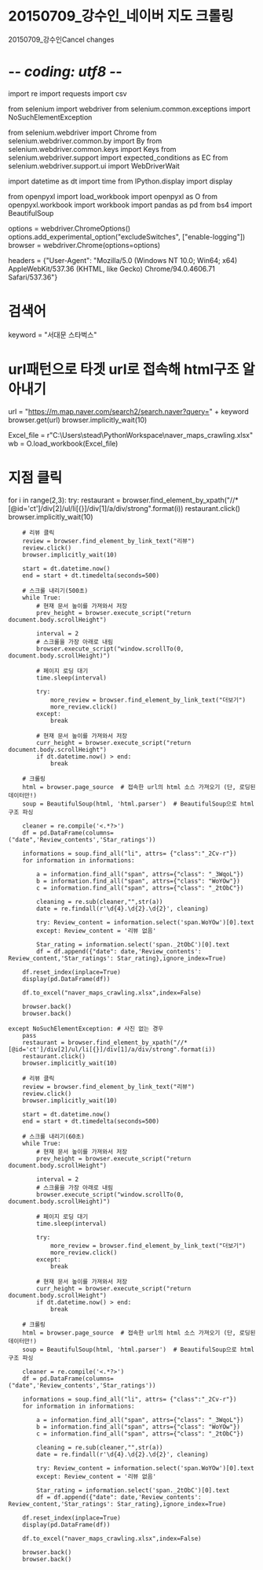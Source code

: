 # 20150709_강수인_네이버 지도 크롤링
20150709_강수인Cancel changes

# -*- coding: utf8 -*-
import re
import requests
import csv

from selenium import webdriver
from selenium.common.exceptions import NoSuchElementException

from selenium.webdriver import Chrome
from selenium.webdriver.common.by import By
from selenium.webdriver.common.keys import Keys
from selenium.webdriver.support import expected_conditions as EC
from selenium.webdriver.support.ui import WebDriverWait

import datetime as dt
import time
from IPython.display import display

from openpyxl import load_workbook
import openpyxl as O
from openpyxl.workbook import workbook
import pandas as pd
from bs4 import BeautifulSoup

options = webdriver.ChromeOptions()
options.add_experimental_option("excludeSwitches", ["enable-logging"])
browser = webdriver.Chrome(options=options)

headers = {"User-Agent": "Mozilla/5.0 (Windows NT 10.0; Win64; x64) AppleWebKit/537.36 (KHTML, like Gecko) Chrome/94.0.4606.71 Safari/537.36"}

# 검색어 
keyword = "서대문 스타벅스"

# url패턴으로 타겟 url로 접속해 html구조 알아내기
url = "https://m.map.naver.com/search2/search.naver?query=" + keyword
browser.get(url)
browser.implicitly_wait(10)

Excel_file = r"C:\Users\stead\PythonWorkspace\naver_maps_crawling.xlsx"
wb = O.load_workbook(Excel_file)

# 지점 클릭
for i in range(2,3):
    try:
        restaurant = browser.find_element_by_xpath("//*[@id='ct']/div[2]/ul/li[{}]/div[1]/a/div/strong".format(i))
        restaurant.click()
        browser.implicitly_wait(10)

        # 리뷰 클릭
        review = browser.find_element_by_link_text("리뷰")
        review.click()
        browser.implicitly_wait(10)

        start = dt.datetime.now()
        end = start + dt.timedelta(seconds=500)

        # 스크롤 내리기(500초)
        while True:
            # 현재 문서 높이를 가져와서 저장
            prev_height = browser.execute_script("return document.body.scrollHeight")

            interval = 2
            # 스크롤을 가장 아래로 내림
            browser.execute_script("window.scrollTo(0, document.body.scrollHeight)")

            # 페이지 로딩 대기
            time.sleep(interval)

            try: 
                more_review = browser.find_element_by_link_text("더보기")
                more_review.click()
            except:
                break

            # 현재 문서 높이를 가져와서 저장
            curr_height = browser.execute_script("return document.body.scrollHeight")
            if dt.datetime.now() > end:
                break

        # 크롤링
        html = browser.page_source  # 접속한 url의 html 소스 가져오기 (단, 로딩된 데이터만!)
        soup = BeautifulSoup(html, 'html.parser')  # BeautifulSoup으로 html구조 파싱

        cleaner = re.compile('<.*?>')
        df = pd.DataFrame(columns=("date",'Review_contents','Star_ratings'))
        
        informations = soup.find_all("li", attrs= {"class":"_2Cv-r"})
        for information in informations:
           
            a = information.find_all("span", attrs={"class": "_3WqoL"})
            b = information.find_all("span", attrs={"class": "WoYOw"})
            c = information.find_all("span", attrs={"class": "_2tObC"})
            
            cleaning = re.sub(cleaner,"",str(a))
            date = re.findall(r'\d{4}.\d{2}.\d{2}', cleaning)

            try: Review_content = information.select('span.WoYOw')[0].text 
            except: Review_content = '리뷰 없음'

            Star_rating = information.select('span._2tObC')[0].text 
            df = df.append({"date": date,'Review_contents': Review_content,'Star_ratings': Star_rating},ignore_index=True)
            
        df.reset_index(inplace=True)
        display(pd.DataFrame(df))

        df.to_excel("naver_maps_crawling.xlsx",index=False)

        browser.back()
        browser.back()

    except NoSuchElementException: # 사진 없는 경우
        pass          
        restaurant = browser.find_element_by_xpath("//*[@id='ct']/div[2]/ul/li[{}]/div[1]/a/div/strong".format(i))
        restaurant.click()
        browser.implicitly_wait(10)

        # 리뷰 클릭
        review = browser.find_element_by_link_text("리뷰")
        review.click()
        browser.implicitly_wait(10)

        start = dt.datetime.now()
        end = start + dt.timedelta(seconds=500)

        # 스크롤 내리기(60초)
        while True:
            # 현재 문서 높이를 가져와서 저장
            prev_height = browser.execute_script("return document.body.scrollHeight")

            interval = 2
            # 스크롤을 가장 아래로 내림
            browser.execute_script("window.scrollTo(0, document.body.scrollHeight)")

            # 페이지 로딩 대기
            time.sleep(interval)

            try: 
                more_review = browser.find_element_by_link_text("더보기")
                more_review.click()
            except:
                break

            # 현재 문서 높이를 가져와서 저장
            curr_height = browser.execute_script("return document.body.scrollHeight")
            if dt.datetime.now() > end:
                break

        # 크롤링
        html = browser.page_source  # 접속한 url의 html 소스 가져오기 (단, 로딩된 데이터만!)
        soup = BeautifulSoup(html, 'html.parser')  # BeautifulSoup으로 html구조 파싱

        cleaner = re.compile('<.*?>')
        df = pd.DataFrame(columns=("date",'Review_contents','Star_ratings'))
        
        informations = soup.find_all("li", attrs= {"class":"_2Cv-r"})
        for information in informations:
           
            a = information.find_all("span", attrs={"class": "_3WqoL"})
            b = information.find_all("span", attrs={"class": "WoYOw"})
            c = information.find_all("span", attrs={"class": "_2tObC"})
            
            cleaning = re.sub(cleaner,"",str(a))
            date = re.findall(r'\d{4}.\d{2}.\d{2}', cleaning)

            try: Review_content = information.select('span.WoYOw')[0].text 
            except: Review_content = '리뷰 없음'

            Star_rating = information.select('span._2tObC')[0].text 
            df = df.append({"date": date,'Review_contents': Review_content,'Star_ratings': Star_rating},ignore_index=True)
            
        df.reset_index(inplace=True)
        display(pd.DataFrame(df))

        df.to_excel("naver_maps_crawling.xlsx",index=False)

        browser.back()
        browser.back()
